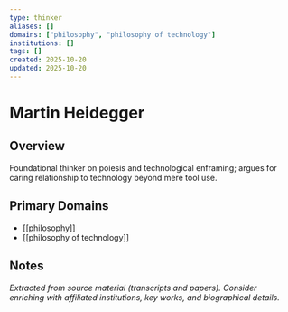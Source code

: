 ```yaml
---
type: thinker
aliases: []
domains: ["philosophy", "philosophy of technology"]
institutions: []
tags: []
created: 2025-10-20
updated: 2025-10-20
---
```


# Martin Heidegger

## Overview

Foundational thinker on poiesis and technological enframing; argues for caring relationship to technology beyond mere tool use.

## Primary Domains

- [[philosophy]]
- [[philosophy of technology]]

## Notes

*Extracted from source material (transcripts and papers). Consider enriching with affiliated institutions, key works, and biographical details.*
